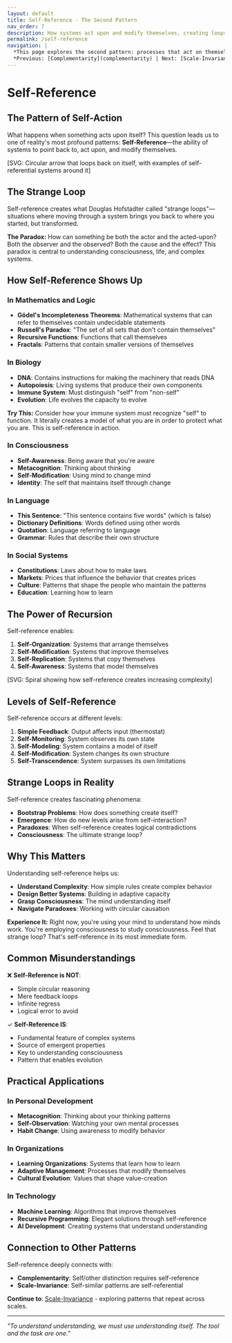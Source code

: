 ```yaml
---
layout: default
title: Self-Reference - The Second Pattern
nav_order: 7
description: How systems act upon and modify themselves, creating loops of causation
permalink: /self-reference
navigation: |
  *This page explores the second pattern: processes that act on themselves. Best suited for deep understanding.*  
  *Previous: [Complementarity](complementarity) | Next: [Scale-Invariance](scale-invariance)*
---
```


# Self-Reference

## The Pattern of Self-Action

What happens when something acts upon itself? This question leads us to one of reality's most profound patterns: **Self-Reference**—the ability of systems to point back to, act upon, and modify themselves.

<div class="diagram-container">
[SVG: Circular arrow that loops back on itself, with examples of self-referential systems around it]
</div>

## The Strange Loop

Self-reference creates what Douglas Hofstadter called "strange loops"—situations where moving through a system brings you back to where you started, but transformed.

<div class="key-insight">
<strong>The Paradox:</strong> How can something be both the actor and the acted-upon? Both the observer and the observed? Both the cause and the effect? This paradox is central to understanding consciousness, life, and complex systems.
</div>

## How Self-Reference Shows Up

### In Mathematics and Logic
- **Gödel's Incompleteness Theorems**: Mathematical systems that can refer to themselves contain undecidable statements
- **Russell's Paradox**: "The set of all sets that don't contain themselves"
- **Recursive Functions**: Functions that call themselves
- **Fractals**: Patterns that contain smaller versions of themselves

### In Biology
- **DNA**: Contains instructions for making the machinery that reads DNA
- **Autopoiesis**: Living systems that produce their own components
- **Immune System**: Must distinguish "self" from "non-self"
- **Evolution**: Life evolves the capacity to evolve

<div class="try-this">
<strong>Try This:</strong> Consider how your immune system must recognize "self" to function. It literally creates a model of what you are in order to protect what you are. This is self-reference in action.
</div>

### In Consciousness
- **Self-Awareness**: Being aware that you're aware
- **Metacognition**: Thinking about thinking
- **Self-Modification**: Using mind to change mind
- **Identity**: The self that maintains itself through change

### In Language
- **This Sentence**: "This sentence contains five words" (which is false)
- **Dictionary Definitions**: Words defined using other words
- **Quotation**: Language referring to language
- **Grammar**: Rules that describe their own structure

### In Social Systems
- **Constitutions**: Laws about how to make laws
- **Markets**: Prices that influence the behavior that creates prices
- **Culture**: Patterns that shape the people who maintain the patterns
- **Education**: Learning how to learn

## The Power of Recursion

Self-reference enables:

1. **Self-Organization**: Systems that arrange themselves
2. **Self-Modification**: Systems that improve themselves
3. **Self-Replication**: Systems that copy themselves
4. **Self-Awareness**: Systems that model themselves

<div class="diagram-container">
[SVG: Spiral showing how self-reference creates increasing complexity]
</div>

## Levels of Self-Reference

<div class="key-insight">
Self-reference occurs at different levels:

1. **Simple Feedback**: Output affects input (thermostat)
2. **Self-Monitoring**: System observes its own state
3. **Self-Modeling**: System contains a model of itself
4. **Self-Modification**: System changes its own structure
5. **Self-Transcendence**: System surpasses its own limitations
</div>

## Strange Loops in Reality

Self-reference creates fascinating phenomena:

- **Bootstrap Problems**: How does something create itself?
- **Emergence**: How do new levels arise from self-interaction?
- **Paradoxes**: When self-reference creates logical contradictions
- **Consciousness**: The ultimate strange loop?

## Why This Matters

Understanding self-reference helps us:

- **Understand Complexity**: How simple rules create complex behavior
- **Design Better Systems**: Building in adaptive capacity
- **Grasp Consciousness**: The mind understanding itself
- **Navigate Paradoxes**: Working with circular causation

<div class="try-this">
<strong>Experience It:</strong> Right now, you're using your mind to understand how minds work. You're employing consciousness to study consciousness. Feel that strange loop? That's self-reference in its most immediate form.
</div>

## Common Misunderstandings

❌ **Self-Reference is NOT**:
- Simple circular reasoning
- Mere feedback loops
- Infinite regress
- Logical error to avoid

✓ **Self-Reference IS**:
- Fundamental feature of complex systems
- Source of emergent properties
- Key to understanding consciousness
- Pattern that enables evolution

## Practical Applications

### In Personal Development
- **Metacognition**: Thinking about your thinking patterns
- **Self-Observation**: Watching your own mental processes
- **Habit Change**: Using awareness to modify behavior

### In Organizations
- **Learning Organizations**: Systems that learn how to learn
- **Adaptive Management**: Processes that modify themselves
- **Cultural Evolution**: Values that shape value-creation

### In Technology
- **Machine Learning**: Algorithms that improve themselves
- **Recursive Programming**: Elegant solutions through self-reference
- **AI Development**: Creating systems that understand understanding

## Connection to Other Patterns

Self-reference deeply connects with:
- **Complementarity**: Self/other distinction requires self-reference
- **Scale-Invariance**: Self-similar patterns are self-referential

**Continue to**: [Scale-Invariance](scale-invariance) - exploring patterns that repeat across scales.

---

*"To understand understanding, we must use understanding itself. The tool and the task are one."*